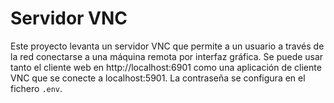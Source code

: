 # Servidor VNC

Este proyecto levanta un servidor VNC que permite a un usuario a través de la red conectarse a una máquina remota por interfaz gráfica.
Se puede usar tanto el cliente web en http://localhost:6901 como una aplicación de cliente VNC que se conecte a localhost:5901.
La contraseña se configura en el fichero `.env`.
